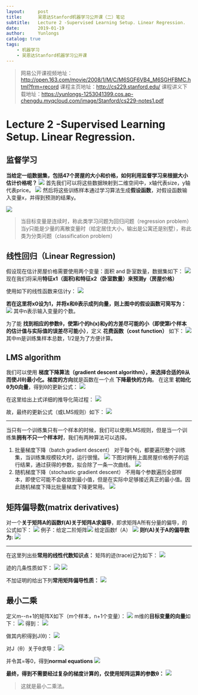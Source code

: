 ```yaml
---
layout:     post
title:      吴恩达Stanford机器学习公开课（二）笔记
subtitle:   Lecture 2 -Supervised Learning Setup. Linear Regression.
date:       2019-01-19
author:     Yunlongs
catalog: true
tags:
    - 机器学习
    - 吴恩达Stanford机器学习公开课
---
```


>网易公开课视频地址：http://open.163.com/movie/2008/1/M/C/M6SGF6VB4_M6SGHFBMC.html?frm=record
课程主页地址：http://cs229.stanford.edu/
课程讲义下载地址：https://yunlongs-1253041399.cos.ap-chengdu.myqcloud.com/image/Stanford/cs229-notes1.pdf


# Lecture 2 -Supervised Learning Setup. Linear Regression.

## 监督学习
**当给定一组数据集，包括47个房屋的大小和价格，如何利用监督学习来根据大小估计价格呢？**
![](https://yunlongs-1253041399.cos.ap-chengdu.myqcloud.com/image/Stanford/stanford-lecture-2-1.jpg)
首先我们可以将这些数据映射到二维空间中，x轴代表size，y轴代表price。
![](https://yunlongs-1253041399.cos.ap-chengdu.myqcloud.com/image/Stanford/stanford-lecture-2-2.jpg)
然后将这些训练样本通过学习算法生成**假设函数**，对假设函数输入变量x，并得到预测的结果y。

![](https://yunlongs-1253041399.cos.ap-chengdu.myqcloud.com/image/Stanford/stanford-lecture-2-3.jpg)

>当目标变量是连续时，称此类学习问题为回归问题（regression problem）
当y只能是少量的离散变量时（给定居住大小，输出是公寓还是别墅），称此类为分类问题（classification problem）

## 线性回归（Linear Regression)
假设现在估计房屋价格需要使用两个变量：面积 and 卧室数量，数据集如下：
![](https://yunlongs-1253041399.cos.ap-chengdu.myqcloud.com/image/Stanford/stanford-lecture-2-4.jpg)
现在我们将采用**特征x1（面积)和特征x2（卧室数量）来预测y（房屋价格）**

使用如下的线性函数来估计y：
![](https://yunlongs-1253041399.cos.ap-chengdu.myqcloud.com/image/Stanford/stanford-lecture-2-5.jpg)

**若在这里将x0设为1，并将x和θ表示成列向量，则上图中的假设函数可简写为：**
![](https://yunlongs-1253041399.cos.ap-chengdu.myqcloud.com/image/Stanford/stanford-lecture-2-6.jpg)
其中n表示输入变量的个数。

为了能 **找到相应的参数θ，使第i个的h(x)和y的方差尽可能的小（即使第i个样本的估计值与实际值的误差尽可能小）**，定义 **花费函数（cost function）** 如下：
![](https://yunlongs-1253041399.cos.ap-chengdu.myqcloud.com/image/Stanford/stanford-lecture-2-7.jpg)
其中m是训练集样本总数，1/2是为了方便计算。

## LMS algorithm
我们可以使用 **梯度下降算法（gradient descent algorithm），来选择合适的θ从而使J(θ)最小化。梯度的方向**就是函数在一个点 **下降最快的方向**。
在这里 **初始化θ为0向量**，得到θ的更新公式：
![](https://yunlongs-1253041399.cos.ap-chengdu.myqcloud.com/image/Stanford/stanford-lecture-2-9.jpg)

在这里给出上式详细的推导化简过程：
![](https://yunlongs-1253041399.cos.ap-chengdu.myqcloud.com/image/Stanford/stanford-lecture-2-10.jpg)

故，最终的更新公式（或LMS规则）如下：
![](https://yunlongs-1253041399.cos.ap-chengdu.myqcloud.com/image/Stanford/stanford-lecture-2-11.jpg)

----
当只有一个训练集只有一个样本的时候，我们可以使用LMS规则，但是当一个训练集<strong>拥有不只一个样本时</strong>，我们有两种算法可以选择。

1. 批量梯度下降（batch gradient descent）
对于每个θj，都要遍历整个训练集，当训练集规模较大时，运行很慢。
![](https://yunlongs-1253041399.cos.ap-chengdu.myqcloud.com/image/Stanford/stanford-lecture-2-12.jpg)
下图对拥有上面房屋价格例子的运行结果，通过获得的参数，拟合除了一条一次曲线。
![](https://yunlongs-1253041399.cos.ap-chengdu.myqcloud.com/image/Stanford/stanford-lecture-2-13.jpg)
2. 随机梯度下降（stochastic gradient descent）
不用每个参数遍历全部样本，即使它可能不会收敛到最小值，但是在实际中足够接近真正的最小值。因此随机梯度下降比批量梯度下降更常用。
![](https://yunlongs-1253041399.cos.ap-chengdu.myqcloud.com/image/Stanford/stanford-lecture-2-14.jpg)

## 矩阵偏导数(matrix derivatives)
对一个<strong>关于矩阵A的函数f(A)关于矩阵A求偏导</strong>，即求矩阵A所有分量的偏导，的公式如下：
![](https://yunlongs-1253041399.cos.ap-chengdu.myqcloud.com/image/Stanford/stanford-lecture-2-15.jpg)
例子：给定二阶矩阵![](https://yunlongs-1253041399.cos.ap-chengdu.myqcloud.com/image/Stanford/stanford-lecture-2-16.jpg)
给定函数f（A）
![](https://yunlongs-1253041399.cos.ap-chengdu.myqcloud.com/image/Stanford/stanford-lecture-2-17.jpg)
<strong>则f(A)关于A的偏导数为:</strong>
![](https://yunlongs-1253041399.cos.ap-chengdu.myqcloud.com/image/Stanford/stanford-lecture-2-18.jpg)

-----
在这里列出些<strong>常用的线性代数知识点：</strong>
矩阵的迹(trace)记为如下：
![](https://yunlongs-1253041399.cos.ap-chengdu.myqcloud.com/image/Stanford/stanford-lecture-2-19.jpg)

迹的几条性质如下：
![](https://yunlongs-1253041399.cos.ap-chengdu.myqcloud.com/image/Stanford/stanford-lecutre-2-20.jpg)
![](https://yunlongs-1253041399.cos.ap-chengdu.myqcloud.com/image/Stanford/stanford-lecture-2-21.jpg)

不加证明的给出下列<strong>常用矩阵偏导性质：</strong>
![](https://yunlongs-1253041399.cos.ap-chengdu.myqcloud.com/image/Stanford/stanford-lecture-2-22.jpg)

## 最小二乘
定义m--n+1的矩阵X如下（m个样本，n+1个变量）：
![](https://yunlongs-1253041399.cos.ap-chengdu.myqcloud.com/image/Stanford/stanford-lecture-2-23.jpg)
m维的<strong>目标变量的向量</strong>如下：
![](https://yunlongs-1253041399.cos.ap-chengdu.myqcloud.com/image/Stanford/stanford-lecture-2-24.jpg)
得到：
![](https://yunlongs-1253041399.cos.ap-chengdu.myqcloud.com/image/Stanford/stanford-lecture-2-25.jpg)

做其内积得到J(θ)：
![](https://yunlongs-1253041399.cos.ap-chengdu.myqcloud.com/image/Stanford/stanford-lecture-2-26.jpg)

对J（θ）关于θ求导：
![](https://yunlongs-1253041399.cos.ap-chengdu.myqcloud.com/image/Stanford/stanford-lecture-2-27.jpg)

并令其=等0，得到<strong>normal equations</strong>
![](https://yunlongs-1253041399.cos.ap-chengdu.myqcloud.com/image/Stanford/stanford-lecture-2-28.jpg)

<strong>最终，得到不需要经过复杂的梯度计算的，仅使用矩阵运算的参数θ：</strong>
![](https://yunlongs-1253041399.cos.ap-chengdu.myqcloud.com/image/Stanford/stanford-lecture-2-29.jpg)
>这就是最小二乘法。